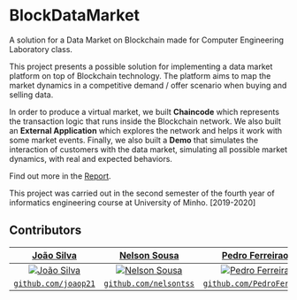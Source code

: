 # BlockDataMarket
A solution for a Data Market on Blockchain made for Computer Engineering Laboratory class.

This project presents a possible solution for implementing a data market platform on top of Blockchain technology. The platform aims to map the market dynamics in a competitive demand / offer scenario when buying and selling data.

In order to produce a virtual market, we built **Chaincode** which represents the transaction logic that runs inside the Blockchain network. We also built an **External Application** which explores the network and helps it work with some market events. Finally, we also built a **Demo** that simulates the interaction of customers with the data market, simulating all possible market dynamics, with real and expected behaviors.

Find out more in the [Report](https://github.com/joaop21/BlockDataMarket/blob/master/LEI_Grupo52.pdf).

This project was carried out in the second semester of the fourth year of informatics engineering course at University of Minho. [2019-2020]

## Contributors
| <a href="https://github.com/joaop21" target="_blank">**João Silva**</a> | <a href="https://github.com/nelsontss" target="_blank">**Nelson Sousa**</a> | <a href="https://github.com/PedroFerr101" target="_blank">**Pedro Ferreirao**</a> |
| :---: | :---: | :---:|
| [![João Silva](https://avatars1.githubusercontent.com/u/36553777?s=400&u=964c6d5bcb236b44cee79043dfed1b7c160e005d&v=4)](https://github.com/joaop21) | [![Nelson Sousa](https://avatars2.githubusercontent.com/u/36697946?s=400&u=4fbae70ee482a5e0c1a399e75e785758678614b2&v=4)](https://github.com/nelsontss) | [![Pedro Ferreira](https://avatars0.githubusercontent.com/u/26972187?s=400&v=4)](https://github.com/PedroFerr101) |
| <a href="https://github.com/joaop21" target="_blank">`github.com/joaop21`</a> | <a href="https://github.com/nelsontss" target="_blank">`github.com/nelsontss`</a> | <a href="https://github.com/PedroFerr101" target="_blank">`github.com/PedroFerr101`</a> |
